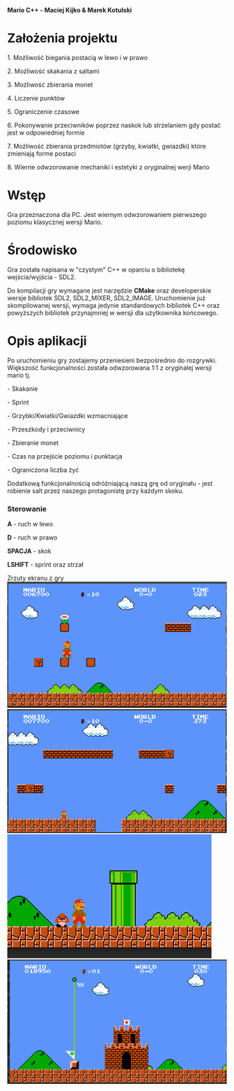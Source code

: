 <p><b>Mario C++ - Maciej Kijko & Marek Kotulski</b></p>

<h1>Założenia projektu</h1>
<p>  1. Możliwość biegania postacią w lewo i w prawo</p>
  <p>2. Możliwość skakania z saltami</p>
  <p>3. Możliwość zbierania monet</p>
  <p>4. Liczenie punktów</p>
  <p>5. Ograniczenie czasowe </p>
  <p>6. Pokonywanie przeciwników poprzez naskok lub strzelaniem gdy postać jest w odpowiedniej formie</p>
  <p>7. Możliwość zbierania przedmiotów (grzyby, kwiatki, gwiazdki) które zmieniają forme postaci</p>
  <p>8. Wierne odwzorowanie mechaniki i estetyki z oryginalnej werji Mario</p>


<h1>Wstęp</h1>
Gra przeznaczona dla PC. Jest wiernym odwzorowaniem pierwszego poziomu klasycznej wersji Mario.



<h1>Środowisko</h1>
Gra została napisana w "czystym" C++ w oparciu o bibliotekę wejścia/wyjścia - SDL2.
<p>
Do kompilacji gry wymagane jest narzędzie <b>CMake</b> oraz developerskie wersje bibliotek SDL2, SDL2_MIXER, SDL2_IMAGE.
Uruchomienie już skompilowanej wersji, wymaga jedynie standardowych bibliotek C++ oraz powyższych bibliotek przynajmniej 
w wersji dla użytkownika końcowego. 
</p>

<h1>Opis aplikacji</h1>
Po uruchomieniu gry zostajemy przeniesieni bezpośrednio do rozgrywki. Większość funkcjonalności
została odwzorowana 1:1 z oryginalej wersji mario tj.
<p>- Skakanie</p>
<p>- Sprint</p>
<p>- Grzybki/Kwiatki/Gwiazdki wzmacniające</p>
<p>- Przeszkody i przeciwnicy</p>
<p>- Zbieranie monet</p>
<p>- Czas na przejście poziomu i punktacja</p>
<p>- Ograniczona liczba żyć</p>

Dodatkową funkcjonalnością odróżniającą naszą grę od oryginału - jest robienie salt przez
naszego protagonistę przy każdym skoku.

<h3>Sterowanie</h3>
<p><b>A</b> - ruch w lewo </p>
<p><b>D</b> - ruch w prawo </p>
<p><b>SPACJA</b> - skok </p>
<p><b>LSHIFT</b> - sprint oraz strzał </p>

Zrzuty ekranu z gry
![image_info](img/1.png)
![image_info](img/2.png)
![image_info](img/3.png)
![image_info](img/4.png)
